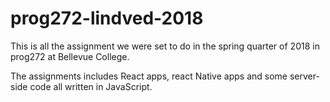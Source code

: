 # prog272-lindved-2018

This is all the assignment we were set to do in the spring quarter of 2018 in prog272 at Bellevue College.

The assignments includes React apps, react Native apps and some server-side code all written in JavaScript.
